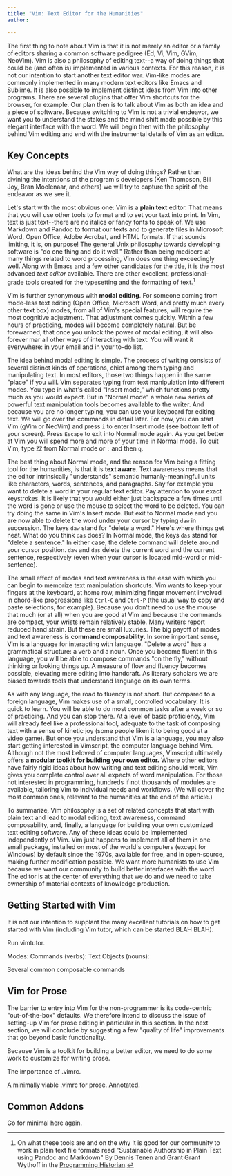 ```yaml
---
title: "Vim: Text Editor for the Humanities"
author:

---
```


The first thing to note about Vim is that it is not merely an editor or a
family of editors sharing a common software pedigree (Ed, Vi, Vim, GVim,
NeoVim). Vim is also a philosophy of editing text--a way of doing things that
could be (and often is) implemented in various contexts. For this reason, it is
not our intention to start another text editor war. Vim-like modes are commonly
implemented in many modern text editors like Emacs and Sublime. It is also
possible to implement distinct ideas from Vim into other programs. There are
several plugins that offer Vim shortcuts for the browser, for example. Our plan
then is to talk about Vim as both an idea and a piece of software. Because
switching to Vim is not a trivial endeavor, we want you to understand the
stakes and the mind shift made possible by this elegant interface with the
word. We will begin then with the philosophy behind Vim editing and end with
the instrumental details of Vim as an editor.

## Key Concepts

What are the ideas behind the Vim way of doing things? Rather than divining the
intentions of the program's developers (Ken Thompson, Bill Joy, Bran Moolenaar,
and others) we will try to capture the spirit of the endeavor as we see it.

Let's start with the most obvious one: Vim is a **plain text** editor. That
means that you will use other tools to format and to set your text into print.
In Vim, text is just text--there are no italics or fancy fonts to speak of. We
use Markdown and Pandoc to format our texts and to generate files in Microsoft
Word, Open Office, Adobe Acrobat, and HTML formats. If that sounds limiting, it
is, on purpose! The general Unix philosophy towards developing software is "do
one thing and do it well." Rather than being mediocre at many things related to
word processing, Vim does one thing exceedingly well. Along with Emacs and a
few other candidates for the title, it is the most advanced *text editor*
available. There are other excellent, professional-grade tools created for the
typesetting and the formatting of text.[^ln-plain]

[^ln-plain]: On what these tools are and on the why it is good for our
community to work in plain text file formats read "Sustainable Authorship in
Plain Text using Pandoc and Markdown" By Dennis Tenen and Grant Grant Wythoff
in the [Programming
Historian](http://programminghistorian.org/lessons/sustainable-authorship-in-plain-text-using-pandoc-and-markdown).

Vim is further synonymous with **modal editing**. For someone coming from
mode-less text editing (Open Office, Microsoft Word, and pretty much every
other text box) modes, from all of Vim's special features, will require the
most cognitive adjustment. That adjustment comes quickly. Within a few hours of
practicing, modes will become completely natural. But be forewarned, that once
you unlock the power of modal editing, it will also forever mar all other ways
of interacting with text. You will want it everywhere: in your email and in
your to-do list.

The idea behind modal editing is simple. The process of writing consists of
several distinct kinds of operations, chief among them typing and manipulating
text. In most editors, those two things happen in the same "place" if you will.
Vim separates typing from text manipulation into different modes. You type in
what's called "Insert mode," which functions pretty much as you would expect.
But in "Normal mode" a whole new series of powerful text manipulation tools
becomes available to the writer. And because you are no longer typing, you can
use your keyboard for editing text. We will go over the commands in detail
later. For now, you can start Vim (gVim or NeoVim) and press `i` to enter
Insert mode (see bottom left of your screen). Press `Escape` to exit into
Normal mode again. As you get better at Vim you will spend more and more of
your time in Normal mode. To quit Vim, type `ZZ` from Normal mode or `:` and
then `q`.

The best thing about Normal mode, and the reason for Vim being a fitting tool
for the humanities, is that it is **text aware**. Text awareness means that the
editor intrinsically "understands" semantic humanly-meaningful units like
characters, words, sentences, and paragraphs. Say for example you want to
delete a word in your regular text editor. Pay attention to your exact
keystrokes. It is likely that you would either just backspace a few times until
the word is gone or use the mouse to select the word to be deleted. You can try
doing the same in Vim's Insert mode. But exit to Normal mode and you are now
able to delete the word under your cursor by typing `daw` in succession. The
keys `daw` stand for "delete a word."  Here's where things get neat. What do
you think `das` does? In Normal mode, the keys `das` stand for "delete a
sentence." In either case, the delete command will delete around your cursor
position. `daw` and `das` delete the current word and the current sentence,
respectively (even when your cursor is located mid-word or mid-sentence).

The small effect of modes and text awareness is the ease with which you can
begin to memorize text manipulation shortcuts. Vim wants to keep your fingers
at the keyboard, at home row, minimizing finger movement involved in chord-like
progressions like `Ctrl-C` and `Ctrl-P` (the usual way to copy and paste
selections, for example). Because you don't need to use the mouse that much (or
at all) when you are good at Vim and because the commands are compact, your
wrists remain relatively stable. Many writers report reduced hand strain. But
these are small luxuries. The big payoff of modes and text awareness is
**command composability.** In some important sense, Vim is a language for
interacting with language. "Delete a word" has a grammatical structure: a verb
and a noun. Once you become fluent in this language, you will be able to
compose commands "on the fly," without thinking or looking things up. A measure
of flow and fluency becomes possible, elevating mere editing into handcraft. As
literary scholars we are biased towards tools that understand language on its
own terms.

As with any language, the road to fluency is not short. But compared to a
foreign language, Vim makes use of a small, controlled vocabulary. It is quick
to learn. You will be able to do most common tasks after a week or so of
practicing. And you can stop there. At a level of basic proficiency, Vim will
already feel like a professional tool, adequate to the task of composing text
with a sense of kinetic joy (some people liken it to being good at a video
game). But once you understand that Vim is a language, you may also start
getting interested in Vimscript, the computer language behind Vim. Although not
the most beloved of computer languages, Vimscript ultimately offers **a modular
toolkit for building your own editor.** Where other editors have fairly rigid
ideas about how writing and text editing should work, Vim gives you complete
control over all expects of word manipulation. For those not interested in
programming, hundreds if not thousands of modules are available, tailoring Vim
to individual needs and workflows. (We will cover the most common ones,
relevant to the humanities at the end of the article.)

To summarize, Vim philosophy is a set of related concepts that start with plain
text and lead to modal editing, text awareness, command composability, and,
finally, a language for building your own customized text editing software. Any
of these ideas could be implemented independently of Vim. Vim just happens to
implement all of them in one small package, installed on most of the world's
computers (except for Windows) by default since the 1970s, available for free,
and in open-source, making further modification possible. We want more
humanists to use Vim because we want our community to build better interfaces
with the word. The editor is at the center of everything that we do and we need
to take ownership of material contexts of knowledge production.

## Getting Started with Vim

It is not our intention to supplant the many excellent tutorials on how to get
started with Vim (including Vim tutor, which can be started BLAH BLAH). 

Run vimtutor. 

Modes:
Commands (verbs):
Text Objects (nouns):

Several common composable commands

## Vim for Prose
The barrier to entry into Vim for the non-programmer is its code-centric
"out-of-the-box" defaults. We therefore intend to discuss the issue of
setting-up Vim for prose editing in particular in this section. In the next
section, we will conclude by suggesting a few "quality of life" improvements
that go beyond basic functionality.

Because Vim is a toolkit for building a better editor, we need to do some work
to customize for writing prose.

The importance of .vimrc.

A minimally viable .vimrc for prose. Annotated.

## Common Addons
Go for minimal here again. 
